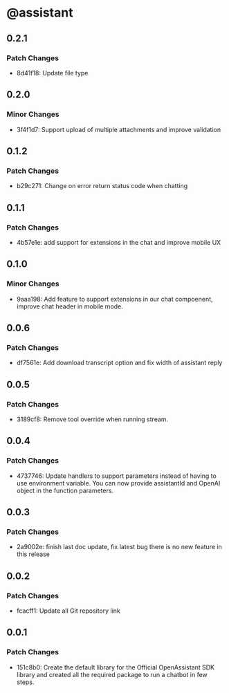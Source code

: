 # @assistant

## 0.2.1

### Patch Changes

- 8d41f18: Update file type

## 0.2.0

### Minor Changes

- 3f4f1d7: Support upload of multiple attachments and improve validation

## 0.1.2

### Patch Changes

- b29c271: Change on error return status code when chatting

## 0.1.1

### Patch Changes

- 4b57e1e: add support for extensions in the chat and improve mobile UX

## 0.1.0

### Minor Changes

- 9aaa198: Add feature to support extensions in our chat compoenent, improve chat header in mobile mode.

## 0.0.6

### Patch Changes

- df7561e: Add download transcript option and fix width of assistant reply

## 0.0.5

### Patch Changes

- 3189cf8: Remove tool override when running stream.

## 0.0.4

### Patch Changes

- 4737746: Update handlers to support parameters instead of having to use environment variable. You can now provide assistantId and OpenAI object in the function parameters.

## 0.0.3

### Patch Changes

- 2a9002e: finish last doc update, fix latest bug there is no new feature in this release

## 0.0.2

### Patch Changes

- fcacff1: Update all Git repository link

## 0.0.1

### Patch Changes

- 151c8b0: Create the default library for the Official OpenAssistant SDK library and created all the required package to run a chatbot in few steps.

